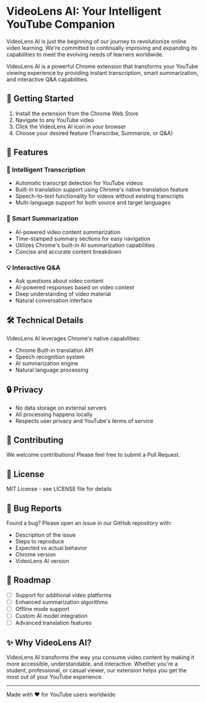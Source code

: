 # VideoLens AI: Your Intelligent YouTube Companion

VideoLens AI is just the beginning of our journey to revolutionize online video learning. We're committed to continually improving and expanding its capabilities to meet the evolving needs of learners worldwide.

VideoLens AI is a powerful Chrome extension that transforms your YouTube viewing experience by providing instant transcription, smart summarization, and interactive Q&A capabilities.

## 🚀 Getting Started

1. Install the extension from the Chrome Web Store
2. Navigate to any YouTube video
3. Click the VideoLens AI icon in your browser
4. Choose your desired feature (Transcribe, Summarize, or Q&A)

## 🌟 Features

### 🎯 Intelligent Transcription

- Automatic transcript detection for YouTube videos
- Built-in translation support using Chrome's native translation feature
- Speech-to-text functionality for videos without existing transcripts
- Multi-language support for both source and target languages

### 📝 Smart Summarization

- AI-powered video content summarization
- Time-stamped summary sections for easy navigation
- Utilizes Chrome's built-in AI summarization capabilities
- Concise and accurate content breakdown

### 💡 Interactive Q&A

- Ask questions about video content
- AI-powered responses based on video context
- Deep understanding of video material
- Natural conversation interface

## 🛠️ Technical Details

VideoLens AI leverages Chrome's native capabilities:

- Chrome Built-in translation API
- Speech recognition system
- AI summarization engine
- Natural language processing

## 🔒 Privacy

- No data storage on external servers
- All processing happens locally
- Respects user privacy and YouTube's terms of service

## 🤝 Contributing

We welcome contributions! Please feel free to submit a Pull Request.

## 📄 License

MIT License - see LICENSE file for details

## 🐛 Bug Reports

Found a bug? Please open an issue in our GitHub repository with:

- Description of the issue
- Steps to reproduce
- Expected vs actual behavior
- Chrome version
- VideoLens AI version

## 🎯 Roadmap

- [ ] Support for additional video platforms
- [ ] Enhanced summarization algorithms
- [ ] Offline mode support
- [ ] Custom AI model integration
- [ ] Advanced translation features

## ✨ Why VideoLens AI?

VideoLens AI transforms the way you consume video content by making it more accessible, understandable, and interactive. Whether you're a student, professional, or casual viewer, our extension helps you get the most out of your YouTube experience.

---

Made with ❤️ for YouTube users worldwide
